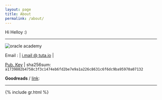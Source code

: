 ```yaml
---
layout: page
title: About
permalink: /about/
---
```


<p>
	Hi Helloy :)
</p>

<hr class="new1">
<div class="grid">
	<img class="img-about" src="https://education.oracle.com/file/general/new-cert-badge.png" alt="oracle academy">
	<!-- tambah lagi badge img -->
</div>

Email	: |<span class="fa fa-envelope-o"></span> [i.mail @ tuta.io](mailto:i.mail@tuta.io) |

 <span class="fa fa-key"></span> <a href="{{ site.url }}/imam-pub.key" target="_blank">Pub. Key</a> | sha256sum: `a1739802b4758c3f3c1474eb6fd2be7e9a1a226c8631c6f6dc9ba95970a07132`

**Goodreads** / [link](https://www.goodreads.com/imams):

<hr class="new1">
{% include gr.html %}
